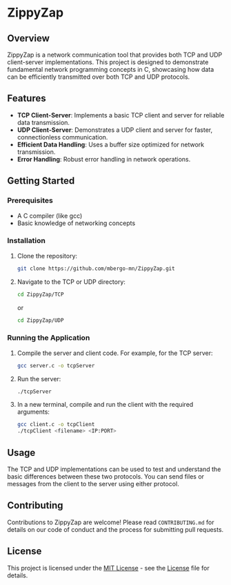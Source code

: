 # ZippyZap

## Overview

ZippyZap is a network communication tool that provides both TCP and UDP client-server implementations. This project is designed to demonstrate fundamental network programming concepts in C, showcasing how data can be efficiently transmitted over both TCP and UDP protocols.

## Features

- **TCP Client-Server**: Implements a basic TCP client and server for reliable data transmission.
- **UDP Client-Server**: Demonstrates a UDP client and server for faster, connectionless communication.
- **Efficient Data Handling**: Uses a buffer size optimized for network transmission.
- **Error Handling**: Robust error handling in network operations.

## Getting Started

### Prerequisites

- A C compiler (like gcc)
- Basic knowledge of networking concepts

### Installation

1. Clone the repository:

   ```bash
   git clone https://github.com/mbergo-mn/ZippyZap.git
   ```

2. Navigate to the TCP or UDP directory:

   ```bash
   cd ZippyZap/TCP
   ```

   or

   ```bash
   cd ZippyZap/UDP
   ```

### Running the Application

1. Compile the server and client code. For example, for the TCP server:

   ```bash
   gcc server.c -o tcpServer
   ```

2. Run the server:

   ```bash
   ./tcpServer
   ```

3. In a new terminal, compile and run the client with the required arguments:

   ```bash
   gcc client.c -o tcpClient
   ./tcpClient <filename> <IP:PORT>
   ```

## Usage

The TCP and UDP implementations can be used to test and understand the basic differences between these two protocols. You can send files or messages from the client to the server using either protocol.

## Contributing

Contributions to ZippyZap are welcome! Please read `CONTRIBUTING.md` for details on our code of conduct and the process for submitting pull requests.

## License

This project is licensed under the [MIT License](https://opensource.org/license/MIT/) - see the [License](https://opensource.org/license/MIT/) file for details.
